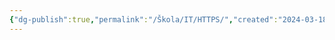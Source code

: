 ```yaml
---
{"dg-publish":true,"permalink":"/Škola/IT/HTTPS/","created":"2024-03-18T20:53:23.443+01:00","updated":"2024-03-13T18:08:00.546+01:00"}
---
```


